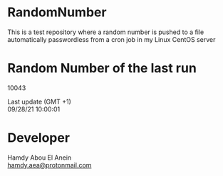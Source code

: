 # RandomNumber    
This is a test repository where a random number is pushed to a file automatically passwordless from a cron job in my Linux CentOS server    
# Random Number of the last run   
10043
      
Last update (GMT +1)    
09/28/21 10:00:01
# Developer    
Hamdy Abou El Anein   
hamdy.aea@protonmail.com
